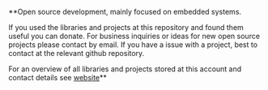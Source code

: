 
**Open source development, mainly focused on embedded systems.

If you used the libraries and projects at this repository and found them useful you can donate. For business inquiries or ideas for new open source projects please contact by email. If you have a issue with a project, best to contact at the relevant github repository.

For  an overview of all libraries and projects stored at this account and contact details see [website](https://gavinlyonsrepo.github.io/)**
